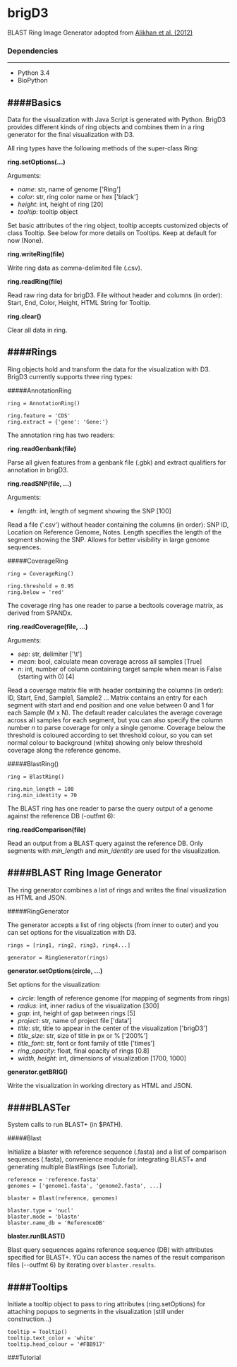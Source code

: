 # brigD3

BLAST Ring Image Generator adopted from [Alikhan et al. (2012)](http://www.biomedcentral.com/1471-2164/12/402)

### Dependencies
---
* Python 3.4
* BioPython

####Basics
---
Data for the visualization with Java Script is generated with Python. BrigD3 provides different kinds of ring objects and combines them in a ring generator for the final visualization with D3.

All ring types have the following methods of the super-class Ring:

**ring.setOptions(...)**

Arguments:

* *name*: str, name of genome ['Ring']
* *color*: str, ring color name or hex ['black']
* *height*: int, height of ring [20]
* *tooltip*: tooltip object

Set basic attributes of the ring object, tooltip accepts customized objects of class Tooltip. See below for more details on Tooltips. Keep at default for now (None).

**ring.writeRing(file)**

Write ring data as comma-delimited file (.csv).

**ring.readRing(file)**

Read raw ring data for brigD3. File without header and columns (in order): Start, End, Color, Height, HTML String for Tooltip.

**ring.clear()**

Clear all data in ring.

####Rings
---
Ring objects hold and transform the data for the visualization with D3. BrigD3 currently supports three ring types:

#####AnnotationRing

```
ring = AnnotationRing()

ring.feature = 'CDS'
ring.extract = {'gene': 'Gene:'}
```

The annotation ring has two readers:

**ring.readGenbank(file)**

Parse all given features from a genbank file (.gbk) and extract qualifiers for annotation in brigD3.

**ring.readSNP(file, ...)**

Arguments:

* *length*: int, length of segment showing the SNP [100]

Read a file ('.csv') without header containing the columns (in order): SNP ID, Location on Reference Genome, Notes.
Length specifies the length of the segment showing the SNP. Allows for better visibility in large genome sequences.

#####CoverageRing

```
ring = CoverageRing()

ring.threshold = 0.95
ring.below = 'red'
```

The coverage ring has one reader to parse a bedtools coverage matrix, as derived from SPANDx.

**ring.readCoverage(file, ...)**

Arguments:

* *sep*: str, delimiter ['\t']
* *mean*: bool, calculate mean coverage across all samples [True]
* *n*: int, number of column containing target sample when mean is False (starting with 0) [4]

Read a coverage matrix file with header containing the columns (in order): ID, Start, End, Sample1, Sample2 ...
Matrix contains an entry for each segment with start and end position and one value between 0 and 1 for each Sample (M x N).
The default reader calculates the average coverage across all samples for each segment, but you can also specify the column number *n* to parse coverage for only a single genome. Coverage below the threshold is coloured according to set threshold colour, so you can set normal colour to background (white) showing only below threshold coverage along the reference genome.

#####BlastRing()

```
ring = BlastRing()

ring.min_length = 100
ring.min_identity = 70
```

The BLAST ring has one reader to parse the query output of a genome against the reference DB (-outfmt 6):

**ring.readComparison(file)**

Read an output from a BLAST query against the reference DB. Only segments with *min_length* and *min_identity* are used for the visualization.

####BLAST Ring Image Generator
---

The ring generator combines a list of rings and writes the final visualization as HTML and JSON.

#####RingGenerator

The generator accepts a list of ring objects (from inner to outer) and you can set options for the visualization with D3.

```
rings = [ring1, ring2, ring3, ring4...]

generator = RingGenerator(rings)
```

**generator.setOptions(circle, ...)**

Set options for the visualization:

* *circle*: length of reference genome (for mapping of segments from rings)
* *radius*: int, inner radius of the visualization [300]
* *gap*: int, height of gap between rings [5]
* *project*: str, name of project file ['data']
* *title*: str, title to appear in the center of the visualization ['brigD3']
* *title_size*: str, size of title in px or % ['200%']
* *title_font*: str, font or font family of title ['times']
* *ring_opacity*: float, final opacity of rings [0.8]
* *width, height*: int, dimensions of visualization [1700, 1000]

**generator.getBRIG()**

Write the visualization in working directory as HTML and JSON.

####BLASTer
---

System calls to run BLAST+ (in $PATH).

#####Blast

Initialize a blaster with reference sequence (.fasta) and a list of comparison sequences (.fasta), convenience module for integrating BLAST+ and generating multiple BlastRings (see Tutorial).

```
reference = 'reference.fasta'
genomes = ['genome1.fasta', 'genome2.fasta', ...]

blaster = Blast(reference, genomes)

blaster.type = 'nucl'
blaster.mode = 'blastn'
blaster.name_db = 'ReferenceDB'
```

**blaster.runBLAST()**

Blast query sequences agains reference sequence (DB) with attributes specified for BLAST+. YOu can access the names of the result comparison files (--outfmt 6) by iterating over `blaster.results`.

####Tooltips
---

Initiate a tooltip object to pass to ring attributes (ring.setOptions) for attaching popups to segments in the visualization (still under construction...)

```
tooltip = Tooltip()
tooltip.text_color = 'white'
tooltip.head_colour = '#FBB917'
```

###Tutorial







